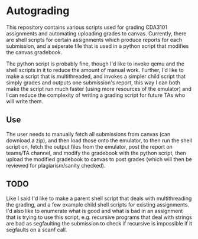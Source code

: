 # Autograding

This repository contains various scripts used for grading CDA3101 assignments and automating
uploading grades to canvas. Currently, there are shell scripts for certain assignments which produce reports for each submission, and a seperate file that is used in a python script that modifies the canvas gradebook.

The python script is probably fine, though I'd like to invoke qemu and the shell scripts in it to reduce the amount of manual work. Further, I'd like to make a script that is multithreaded, and invokes a simpler child script that simply grades and outputs one submission's report, this way I can both make the script run much faster (using more resources of the emulator) and I can reduce the complexity of writing a grading script for future TAs who will write them.

## Use

The user needs to manually fetch all submissions from canvas (can download a zip), and then load those onto the emulator, to then run the shell script on, fetch the output files from the emulator, post the report on teams/TA channel, and modify the gradebook with the python script, then upload the modified gradebook to canvas to post grades (which will then be reviewed for plagiarism/sanity checked).

## TODO

Like I said I'd like to make a parent shell script that deals with multithreading the grading, and a few example child shell scripts for existing assignments. I'd also like to enumerate what is good and what is bad in an assignment that is trying to use this script, e.g. recursive programs that deal with strings are bad as segfaulting the submission to check if recursive is impossible if it segfaults on a scanf call.
